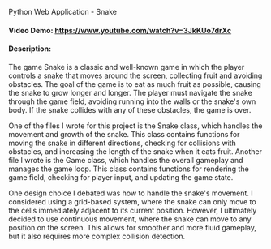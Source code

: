 Python Web Application - Snake

#### Video Demo: https://www.youtube.com/watch?v=3JkKUo7drXc 

#### Description:
The game Snake is a classic and well-known game in which the player controls a snake 
that moves around the screen, collecting fruit and avoiding obstacles. The goal of 
the game is to eat as much fruit as possible, causing the snake to grow longer and 
longer. The player must navigate the snake through the game field, avoiding running
into the walls or the snake's own body. If the snake collides with any of these 
obstacles, the game is over.

One of the files I wrote for this project is the Snake class, which handles the movement 
and growth of the snake. This class contains functions for moving the snake in different 
directions, checking for collisions with obstacles, and increasing the length of the snake 
when it eats fruit. Another file I wrote is the Game class, which handles the overall
gameplay and manages the game loop. This class contains functions for rendering the game 
field, checking for player input, and updating the game state.

One design choice I debated was how to handle the snake's movement. I considered using a
grid-based system, where the snake can only move to the cells immediately adjacent to 
its current position. However, I ultimately decided to use continuous movement, where the
snake can move to any position on the screen. This allows for smoother and more fluid
gameplay, but it also requires more complex collision detection.

